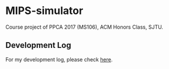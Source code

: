 # MIPS-simulator
Course project of PPCA 2017 (MS106), ACM Honors Class, SJTU.

## Development Log
For my development log, please check [here](Development-Log.md).
